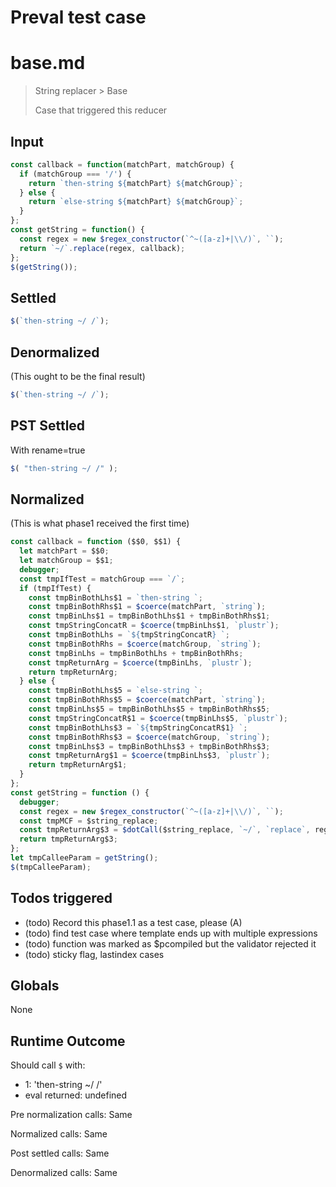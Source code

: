 # Preval test case

# base.md

> String replacer > Base
>
> Case that triggered this reducer

## Input

`````js filename=intro
const callback = function(matchPart, matchGroup) {
  if (matchGroup === '/') {
    return `then-string ${matchPart} ${matchGroup}`;
  } else {
    return `else-string ${matchPart} ${matchGroup}`;
  }
};
const getString = function() {
  const regex = new $regex_constructor(`^~([a-z]+|\\/)`, ``);
  return `~/`.replace(regex, callback);
};
$(getString());
`````


## Settled


`````js filename=intro
$(`then-string ~/ /`);
`````


## Denormalized
(This ought to be the final result)

`````js filename=intro
$(`then-string ~/ /`);
`````


## PST Settled
With rename=true

`````js filename=intro
$( "then-string ~/ /" );
`````


## Normalized
(This is what phase1 received the first time)

`````js filename=intro
const callback = function ($$0, $$1) {
  let matchPart = $$0;
  let matchGroup = $$1;
  debugger;
  const tmpIfTest = matchGroup === `/`;
  if (tmpIfTest) {
    const tmpBinBothLhs$1 = `then-string `;
    const tmpBinBothRhs$1 = $coerce(matchPart, `string`);
    const tmpBinLhs$1 = tmpBinBothLhs$1 + tmpBinBothRhs$1;
    const tmpStringConcatR = $coerce(tmpBinLhs$1, `plustr`);
    const tmpBinBothLhs = `${tmpStringConcatR} `;
    const tmpBinBothRhs = $coerce(matchGroup, `string`);
    const tmpBinLhs = tmpBinBothLhs + tmpBinBothRhs;
    const tmpReturnArg = $coerce(tmpBinLhs, `plustr`);
    return tmpReturnArg;
  } else {
    const tmpBinBothLhs$5 = `else-string `;
    const tmpBinBothRhs$5 = $coerce(matchPart, `string`);
    const tmpBinLhs$5 = tmpBinBothLhs$5 + tmpBinBothRhs$5;
    const tmpStringConcatR$1 = $coerce(tmpBinLhs$5, `plustr`);
    const tmpBinBothLhs$3 = `${tmpStringConcatR$1} `;
    const tmpBinBothRhs$3 = $coerce(matchGroup, `string`);
    const tmpBinLhs$3 = tmpBinBothLhs$3 + tmpBinBothRhs$3;
    const tmpReturnArg$1 = $coerce(tmpBinLhs$3, `plustr`);
    return tmpReturnArg$1;
  }
};
const getString = function () {
  debugger;
  const regex = new $regex_constructor(`^~([a-z]+|\\/)`, ``);
  const tmpMCF = $string_replace;
  const tmpReturnArg$3 = $dotCall($string_replace, `~/`, `replace`, regex, callback);
  return tmpReturnArg$3;
};
let tmpCalleeParam = getString();
$(tmpCalleeParam);
`````


## Todos triggered


- (todo) Record this phase1.1 as a test case, please (A)
- (todo) find test case where template ends up with multiple expressions
- (todo) function was marked as $pcompiled but the validator rejected it
- (todo) sticky flag, lastindex cases


## Globals


None


## Runtime Outcome


Should call `$` with:
 - 1: 'then-string ~/ /'
 - eval returned: undefined

Pre normalization calls: Same

Normalized calls: Same

Post settled calls: Same

Denormalized calls: Same
